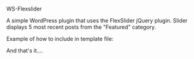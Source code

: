 WS-Flexslider

A simple WordPress plugin that uses the FlexSlider jQuery plugin. Slider displays 5 most recent posts from the "Featured" category.

Example of how to include in template file:


<?php if (function_exists('home_slider')) {
    home_slider();
}?>


And that's it....